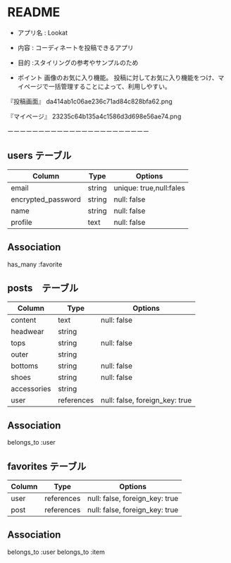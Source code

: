 # README
* アプリ名 : Lookat

* 内容 : コーディネートを投稿できるアプリ

* 目的 :スタイリングの参考やサンプルのため

* ポイント
画像のお気に入り機能。
投稿に対してお気に入り機能をつけ、マイページで一括管理することによって、利用しやすい。

『投稿画面』
da414ab1c06ae236c71ad84c828bfa62.png

『マイページ』
23235c64b135a4c1586d3d698e56ae74.png

ーーーーーーーーーーーーーーーーーーーーーーー
## users テーブル

| Column             | Type   | Options                |
| ------------------ | ------ | -----------            |
| email              | string | unique: true,null:fales|
| encrypted_password | string | null: false            |
| name               | string | null: false            |
| profile            | text   | null: false            |

## Association

has_many :favorite

## posts　テーブル
| Column             | Type      |Options                     |
| ----------         | ----------| ---------------------------|
| content            | text      | null: false                |
| headwear           | string    |                            |
| tops               | string    | null: false                |
| outer              | string    |                            |
| bottoms            | string    | null: false                |
| shoes              | string    | null: false                |
| accessories        | string    |                            |
| user               |references | null: false, foreign_key: true|


## Association
belongs_to :user

## favorites テーブル

| Column     | Type      | Options                           |
| ---------- | ----------| ----------------------------------|
| user       |references | null: false, foreign_key: true    |
| post       |references | null: false, foreign_key: true    |
## Association
belongs_to :user
belongs_to :item







